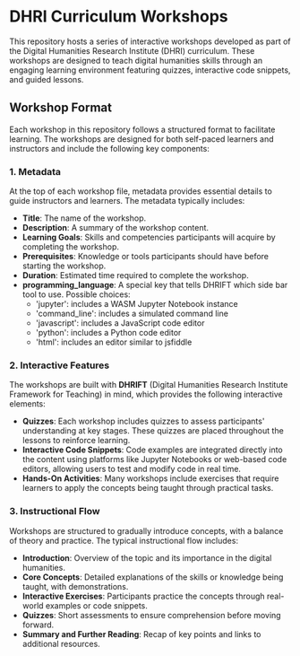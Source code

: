 # DHRI Curriculum Workshops

This repository hosts a series of interactive workshops developed as part of the Digital Humanities Research Institute (DHRI) curriculum. These workshops are designed to teach digital humanities skills through an engaging learning environment featuring quizzes, interactive code snippets, and guided lessons.

## Workshop Format

Each workshop in this repository follows a structured format to facilitate learning. The workshops are designed for both self-paced learners and instructors and include the following key components:

### 1. Metadata
At the top of each workshop file, metadata provides essential details to guide instructors and learners. The metadata typically includes:
- **Title**: The name of the workshop.
- **Description**: A summary of the workshop content.
- **Learning Goals**: Skills and competencies participants will acquire by completing the workshop.
- **Prerequisites**: Knowledge or tools participants should have before starting the workshop.
- **Duration**: Estimated time required to complete the workshop.
- **programming_language**: A special key that tells DHRIFT which side bar tool to use. Possible choices:
  - 'jupyter': includes a WASM Jupyter Notebook instance
  - 'command_line': includes a simulated command line
  - 'javascript': includes a JavaScript code editor
  - 'python': includes a Python code editor
  - 'html': includes an editor similar to jsfiddle

### 2. Interactive Features
The workshops are built with **DHRIFT** (Digital Humanities Research Institute Framework for Teaching) in mind, which provides the following interactive elements:
- **Quizzes**: Each workshop includes quizzes to assess participants' understanding at key stages. These quizzes are placed throughout the lessons to reinforce learning.
- **Interactive Code Snippets**: Code examples are integrated directly into the content using platforms like Jupyter Notebooks or web-based code editors, allowing users to test and modify code in real time.
- **Hands-On Activities**: Many workshops include exercises that require learners to apply the concepts being taught through practical tasks.

### 3. Instructional Flow
Workshops are structured to gradually introduce concepts, with a balance of theory and practice. The typical instructional flow includes:
- **Introduction**: Overview of the topic and its importance in the digital humanities.
- **Core Concepts**: Detailed explanations of the skills or knowledge being taught, with demonstrations.
- **Interactive Exercises**: Participants practice the concepts through real-world examples or code snippets.
- **Quizzes**: Short assessments to ensure comprehension before moving forward.
- **Summary and Further Reading**: Recap of key points and links to additional resources.
